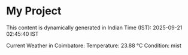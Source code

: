 # My Project

This content is dynamically generated in Indian Time (IST): 2025-09-21 02:45:40 IST


Current Weather in Coimbatore:
Temperature: 23.88 °C
Condition: mist
